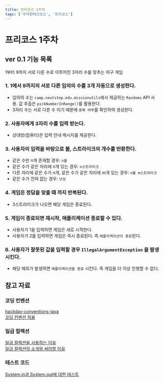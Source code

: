 ```yaml
---
title: 프리코스 1주차
tags: ['우아한테크코스', '프리코스']
---
```


# 프리코스 1주차

## ver 0.1 기능 목록

1부터 9까지 서로 다른 수로 이루어진 3자리 수를 맞추는 야구 게임

### 1. 1에서 9까지의 서로 다른 임의의 수를 3개 자동으로 생성한다.
 * 임의의 수는 `camp.nextstep.edu.missionutils`에서 제공하는 `Randoms` API 사용. 값 추출은 `pickNumberInRange()`를 활용한다.
 * 3자리 수는 서로 다른 수 이기 때문에 `중복 여부`를 확인하여 생성한다.

### 2. 사용자에게 3자리 수를 입력 받는다.
 * 상대방(컴퓨터)은 입력 안내 메시지를 제공한다.

### 3. 사용자의 입력을 바탕으로 볼, 스트라이크의 개수를 반환한다.
 * 같은 수만 n개 존재할 경우: `n볼`
 * 같은 수가 같은 자리에 n개 있는 경우: `n스트라이크`
 * 다른 자리에 같은 수가 n개, 같은 수가 같은 자리에 m개 있는 경우: `n볼 m스트라이크` 
 * 같은 수가 전혀 없는 경우: `낫싱`

### 4. 게임은 정답을 맞출 때 까지 반복된다.
 * 3스트라이크가 나오면 해당 게임은 종료된다.

### 5. 게임이 종료되면 재시작, 애플리케이션 종료할 수 있다.
 * 사용자가 1을 입력하면 게임은 새로 시작한다.
 * 사용자가 2를 입력하면 게임은 즉시 종료된다. 즉 `애플리케이션이 종료`된다.

### 6. 사용자가 잘못된 값을 입력할 경우 `IllegalArgumentException` 을 발생시킨다.
 * 해당 예외가 발생하면 `애플리케이션을 종료` 시킨다. 즉 게임을 더 이상 진행할 수 없다.

## 참고 자료

### 코딩 컨벤션
[hackday-conventions-java](https://naver.github.io/hackday-conventions-java/)<br>
[코딩 컨벤션 적용](https://hodol.dev/journal/coding-convention/)<br>

### 일급 컬렉션
[일급 컬렉션을 사용하는 이유](https://tecoble.techcourse.co.kr/post/2020-05-08-First-Class-Collection/)<br>
[일급 컬렉션의 소개와 써야할 이유](https://jojoldu.tistory.com/412)<br>

### 테스트 코드
[System.in과 System.out에 대한 테스트](https://sakjung.tistory.com/33)

<TagLinks />